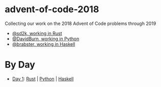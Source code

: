 # advent-of-code-2018

Collecting our work on the 2018 Advent of Code problems through 2019

- [@sd2k, working in Rust](https://github.com/sd2k/aoc-2018)
- [@DavidBurn, working in Python](https://github.com/DavidBurn/advent-of-code)
- [@brabster, working in Haskell](https://github.com/brabster/advent-of-code-2018-haskell)

# By Day

- [Day 1](https://adventofcode.com/2018/day/1):
    [Rust](https://github.com/sd2k/aoc-2018/blob/master/day01/src/lib.rs)
    | [Python](https://github.com/DavidBurn/advent-of-code/blob/master/2018/01/AdventDay1.py)
    | [Haskell](https://github.com/brabster/advent-of-code-2018-haskell/blob/master/src/Day1/Solution.hs)
